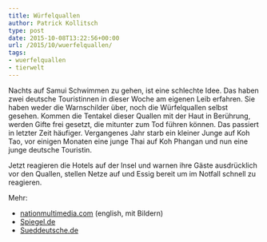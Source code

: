 ```yaml
---
title: Würfelquallen
author: Patrick Kollitsch
type: post
date: 2015-10-08T13:22:56+00:00
url: /2015/10/wuerfelquallen/
tags:
- wuerfelquallen
- tierwelt
---
```


Nachts auf Samui Schwimmen zu gehen, ist eine schlechte Idee. Das haben zwei deutsche Touristinnen in dieser Woche am eigenen Leib erfahren. Sie haben weder die Warnschilder über, noch die Würfelquallen selbst gesehen. Kommen die Tentakel dieser Quallen mit der Haut in Berührung, werden Gifte frei gesetzt, die mitunter zum Tod führen können. Das passiert in letzter Zeit häufiger. Vergangenes Jahr starb ein kleiner Junge auf Koh Tao, vor einigen Monaten eine junge Thai auf Koh Phangan und nun eine junge deutsche Touristin.

Jetzt reagieren die Hotels auf der Insel und warnen ihre G&auml;ste ausdr&uuml;cklich vor den Quallen, stellen Netze auf und Essig bereit um im Notfall schnell zu reagieren. 

Mehr:

- [nationmultimedia.com][1] (english, mit Bildern)
- [Spiegel.de][2]
- [Sueddeutsche.de][3]

[1]: http://www.nationmultimedia.com/national/German-tourist-dies-of-jellyfish-sting-30270421.html
[2]: http://www.spiegel.de/reise/aktuell/quallen-gefahr-koh-samui-stellt-netze-und-warnschilder-auf-a-1056748.html
[3]: http://www.sueddeutsche.de/panorama/beim-baden-in-thailand-jaehrige-touristin-stirbt-nach-quallenstich-1.2680857
